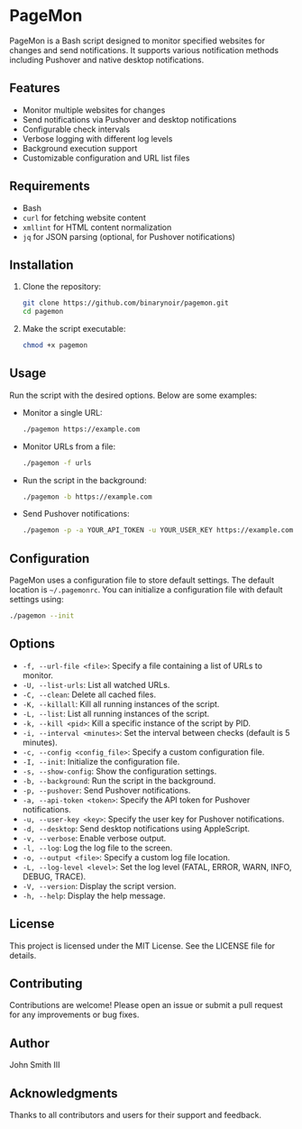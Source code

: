 # PageMon

PageMon is a Bash script designed to monitor specified websites for changes and send notifications. It supports various notification methods including Pushover and native desktop notifications.

## Features

- Monitor multiple websites for changes
- Send notifications via Pushover and desktop notifications
- Configurable check intervals
- Verbose logging with different log levels
- Background execution support
- Customizable configuration and URL list files

## Requirements

- Bash
- `curl` for fetching website content
- `xmllint` for HTML content normalization
- `jq` for JSON parsing (optional, for Pushover notifications)

## Installation

1. Clone the repository:
    ```bash
    git clone https://github.com/binarynoir/pagemon.git
    cd pagemon
    ```

2. Make the script executable:
    ```bash
    chmod +x pagemon
    ```

## Usage

Run the script with the desired options. Below are some examples:

- Monitor a single URL:
    ```bash
    ./pagemon https://example.com
    ```

- Monitor URLs from a file:
    ```bash
    ./pagemon -f urls
    ```

- Run the script in the background:
    ```bash
    ./pagemon -b https://example.com
    ```

- Send Pushover notifications:
    ```bash
    ./pagemon -p -a YOUR_API_TOKEN -u YOUR_USER_KEY https://example.com
    ```

## Configuration

PageMon uses a configuration file to store default settings. The default location is `~/.pagemonrc`. You can initialize a configuration file with default settings using:
```bash
./pagemon --init
```

## Options

- `-f, --url-file <file>`: Specify a file containing a list of URLs to monitor.
- `-U, --list-urls`: List all watched URLs.
- `-C, --clean`: Delete all cached files.
- `-K, --killall`: Kill all running instances of the script.
- `-L, --list`: List all running instances of the script.
- `-k, --kill <pid>`: Kill a specific instance of the script by PID.
- `-i, --interval <minutes>`: Set the interval between checks (default is 5 minutes).
- `-c, --config <config_file>`: Specify a custom configuration file.
- `-I, --init`: Initialize the configuration file.
- `-s, --show-config`: Show the configuration settings.
- `-b, --background`: Run the script in the background.
- `-p, --pushover`: Send Pushover notifications.
- `-a, --api-token <token>`: Specify the API token for Pushover notifications.
- `-u, --user-key <key>`: Specify the user key for Pushover notifications.
- `-d, --desktop`: Send desktop notifications using AppleScript.
- `-v, --verbose`: Enable verbose output.
- `-l, --log`: Log the log file to the screen.
- `-o, --output <file>`: Specify a custom log file location.
- `-L, --log-level <level>`: Set the log level (FATAL, ERROR, WARN, INFO, DEBUG, TRACE).
- `-V, --version`: Display the script version.
- `-h, --help`: Display the help message.

## License

This project is licensed under the MIT License. See the LICENSE file for details.

## Contributing

Contributions are welcome! Please open an issue or submit a pull request for any improvements or bug fixes.

## Author

John Smith III

## Acknowledgments

Thanks to all contributors and users for their support and feedback.

